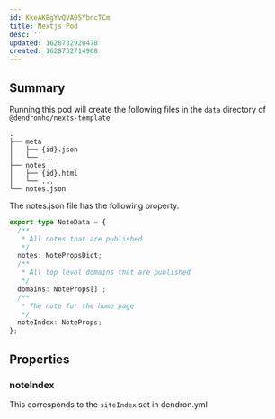 ```yaml
---
id: KkeAKEgYvQVA05YbncTCm
title: Nextjs Pod
desc: ''
updated: 1628732920478
created: 1628732714908
---
```


## Summary

Running this pod will create the following files in the `data` directory of `@dendronhq/nexts-template`
```
.
├── meta
│   ├── {id}.json
│   └── ...
├── notes
│   ├── {id}.html
│   └── ...
└── notes.json
```

The notes.json file has the following property.
```ts
export type NoteData = {
  /**
   * All notes that are published
   */
  notes: NotePropsDict;
  /**
   * All top level domains that are published
   */
  domains: NoteProps[] ;
  /**
   * The note for the home page
   */
  noteIndex: NoteProps;
};
```

## Properties

### noteIndex
This corresponds to the `siteIndex` set in dendron.yml


